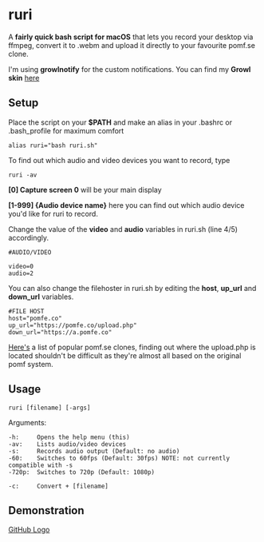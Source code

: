 # ruri

A **fairly quick bash script for macOS** that lets you record your desktop via ffmpeg, convert it to .webm and upload it directly to your favourite pomf.se clone.

I'm using **growlnotify** for the custom notifications. You can find my **Growl skin** [here](https://grassii.github.io/)

## Setup

Place the script on your **$PATH** and make an alias in your .bashrc or .bash_profile for maximum comfort

```
alias ruri="bash ruri.sh"
```
To find out which audio and video devices you want to record, type
```
ruri -av
```
**[0] Capture screen 0** will be your main display

**[1-999] {Audio device name}** here you can find out which audio device you'd like for ruri to record.

Change the value of the **video** and **audio** variables in ruri.sh (line 4/5) accordingly.
```
#AUDIO/VIDEO

video=0
audio=2
```
You can also change the filehoster in ruri.sh by editing the **host**, **up_url** and **down_url** variables.
```
#FILE HOST
host="pomfe.co"
up_url="https://pomfe.co/upload.php"
down_url="https://a.pomfe.co"
```
[Here's](https://github.com/tsudoko/long-live-pomf/blob/master/long-live-pomf.md) a list of popular pomf.se clones, finding out where the upload.php is located shouldn't be difficult as they're almost all based on the original pomf system.

## Usage

```
ruri [filename] [-args]
```

Arguments:
```
-h:     Opens the help menu (this)
-av:    Lists audio/video devices
-s:     Records audio output (Default: no audio)
-60:    Switches to 60fps (Default: 30fps) NOTE: not currently compatible with -s
-720p:  Switches to 720p (Default: 1080p)

-c:     Convert + [filename]
```

## Demonstration

[GitHub Logo](/images/logo.png)
